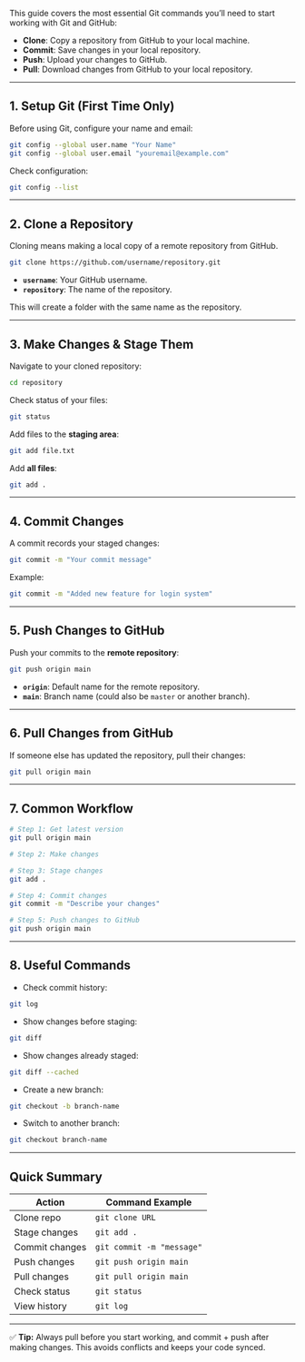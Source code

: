 This guide covers the most essential Git commands you’ll need to start working with Git and GitHub:  
- **Clone**: Copy a repository from GitHub to your local machine.  
- **Commit**: Save changes in your local repository.  
- **Push**: Upload your changes to GitHub.  
- **Pull**: Download changes from GitHub to your local repository.  

---

## 1. Setup Git (First Time Only)

Before using Git, configure your name and email:

```bash
git config --global user.name "Your Name"
git config --global user.email "youremail@example.com"
```

Check configuration:

```bash
git config --list
```

---

## 2. Clone a Repository

Cloning means making a local copy of a remote repository from GitHub.

```bash
git clone https://github.com/username/repository.git
```

- **`username`**: Your GitHub username.
- **`repository`**: The name of the repository.

This will create a folder with the same name as the repository.

---

## 3. Make Changes & Stage Them

Navigate to your cloned repository:

```bash
cd repository
```

Check status of your files:

```bash
git status
```

Add files to the **staging area**:

```bash
git add file.txt
```

Add **all files**:

```bash
git add .
```

---

## 4. Commit Changes

A commit records your staged changes:

```bash
git commit -m "Your commit message"
```

Example:

```bash
git commit -m "Added new feature for login system"
```

---

## 5. Push Changes to GitHub

Push your commits to the **remote repository**:

```bash
git push origin main
```

- **`origin`**: Default name for the remote repository.
- **`main`**: Branch name (could also be `master` or another branch).

---

## 6. Pull Changes from GitHub

If someone else has updated the repository, pull their changes:

```bash
git pull origin main
```

---

## 7. Common Workflow

```bash
# Step 1: Get latest version
git pull origin main

# Step 2: Make changes

# Step 3: Stage changes
git add .

# Step 4: Commit changes
git commit -m "Describe your changes"

# Step 5: Push changes to GitHub
git push origin main
```

---

## 8. Useful Commands

- Check commit history:

```bash
git log
```

- Show changes before staging:

```bash
git diff
```

- Show changes already staged:

```bash
git diff --cached
```

- Create a new branch:

```bash
git checkout -b branch-name
```

- Switch to another branch:

```bash
git checkout branch-name
```

---

## Quick Summary

| Action | Command Example |
|--------|----------------|
| Clone repo | `git clone URL` |
| Stage changes | `git add .` |
| Commit changes | `git commit -m "message"` |
| Push changes | `git push origin main` |
| Pull changes | `git pull origin main` |
| Check status | `git status` |
| View history | `git log` |

---

✅ **Tip:** Always pull before you start working, and commit + push after making changes. This avoids conflicts and keeps your code synced.


